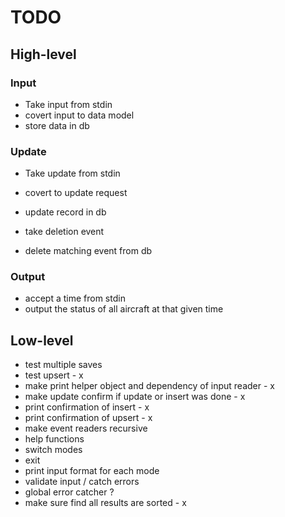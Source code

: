 
# TODO

## High-level

### Input
- Take input from stdin
- covert input to data model
- store data in db

### Update
- Take update from stdin
- covert to update request
- update record in db

- take deletion event
- delete matching event from db

### Output
- accept a time from stdin
- output the status of all aircraft at that given time

## Low-level

- test multiple saves
- test upsert - x
- make print helper object and dependency of input reader - x
- make update confirm if update or insert was done - x
- print confirmation of insert - x
- print confirmation of upsert - x
- make event readers recursive
- help functions
- switch modes
- exit
- print input format for each mode
- validate input / catch errors
- global error catcher ?
- make sure find all results are sorted - x
